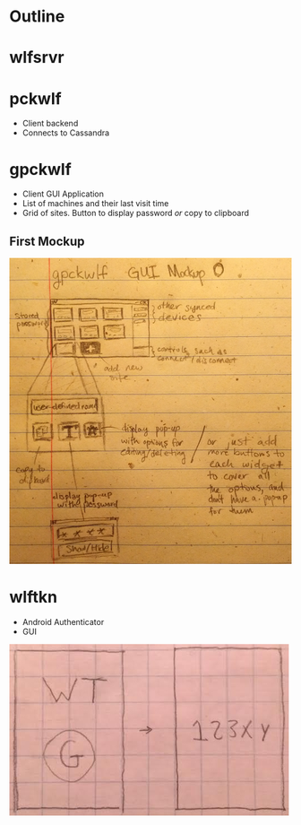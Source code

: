 Outline
=======

# wlfsrvr


# pckwlf

- Client backend
- Connects to Cassandra



# gpckwlf

- Client GUI Application
- List of machines and their last visit time
- Grid of sites. Button to display password *or* copy to clipboard

## First Mockup
![gpckwlf draft 0](gpckwlf-gui-draft0.jpg)


# wlftkn

- Android Authenticator
- GUI

![wlftkn draft 0](wlftkn-gui-draft1.jpg)
